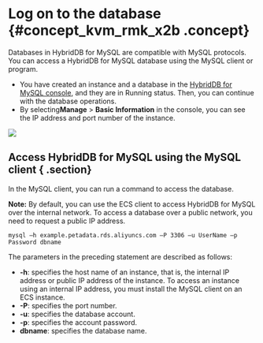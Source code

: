 # Log on to the database {#concept_kvm_rmk_x2b .concept}

Databases in HybridDB for MySQL are compatible with MySQL protocols. You can access a HybridDB for MySQL database using the MySQL client or program.

-   You have created an instance and a database in the [HybridDB for MySQL console](https://petadata.console.aliyun.com), and they are in Running status. Then, you can continue with the database operations.
-   By selecting**Manage** \> **Basic Information** in the console, you can see the IP address and port number of the instance.

![](http://static-aliyun-doc.oss-cn-hangzhou.aliyuncs.com/assets/img/18486/153690681011484_en-US.png)

## Access HybridDB for MySQL using the MySQL client { .section}

In the MySQL client, you can run a command to access the database.

**Note:** By default, you can use the ECS client to access HybridDB for MySQL over the internal network. To access a database over a public network, you need to request a public IP address.

```
mysql –h example.petadata.rds.aliyuncs.com –P 3306 –u UserName –p Password dbname

```

The parameters in the preceding statement are described as follows:

-   **-h**: specifies the host name of an instance, that is, the internal IP address or public IP address of the instance. To access an instance using an internal IP address, you must install the MySQL client on an ECS instance.
-   **-P**: specifies the port number.
-   **-u**: specifies the database account.
-   **-p**: specifies the account password.
-   **dbname**: specifies the database name.


